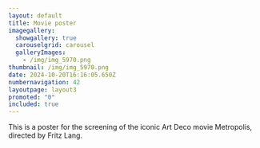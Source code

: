 ```yaml
---
layout: default
title: Movie poster
imagegallery:
  showgallery: true
  carouselgrid: carousel
  galleryImages:
    - /img/img_5970.png
thumbnail: /img/img_5970.png
date: 2024-10-20T16:16:05.650Z
numbernavigation: 42
layoutpage: layout3
promoted: "0"
included: true
---
```

This is a poster for the screening of the iconic Art Deco movie Metropolis, directed by Fritz Lang. 